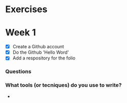 # Exercises

# Week 1

- [x] Create a Github account
- [x] Do the Github 'Hello Word'
- [x] Add a respository for the folio

### Questions

### What tools (or tecniques) do you use to write?

- 
